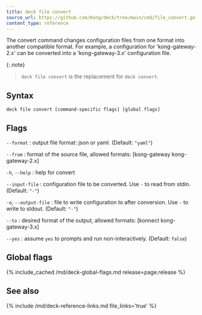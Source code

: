 ```yaml
---
title: deck file convert
source_url: https://github.com/Kong/deck/tree/main/cmd/file_convert.go
content_type: reference
---
```


The convert command changes configuration files from one format
into another compatible format. For example, a configuration for 'kong-gateway-2.x'
can be converted into a 'kong-gateway-3.x' configuration file.

{:.note}
> `deck file convert` is the replacement for `deck convert`. 

## Syntax

```
deck file convert [command-specific flags] [global flags]
```

## Flags

`--format`
:  output file format: json or yaml. (Default: `"yaml"`)

`--from`
:  format of the source file, allowed formats: [kong-gateway kong-gateway-2.x]

`-h`, `--help`
:  help for convert 

`--input-file`
:  configuration file to be converted. Use `-` to read from stdin. (Default: `"-"`)

`-o`, `--output-file`
:  file to write configuration to after conversion. Use `-` to write to stdout. (Default: `"-"`)

`--to`
:  desired format of the output, allowed formats: [konnect kong-gateway-3.x]

`--yes`
:  assume `yes` to prompts and run non-interactively. (Default: `false`)



## Global flags

{% include_cached /md/deck-global-flags.md release=page.release %}

## See also

{% include /md/deck-reference-links.md file_links='true' %}

